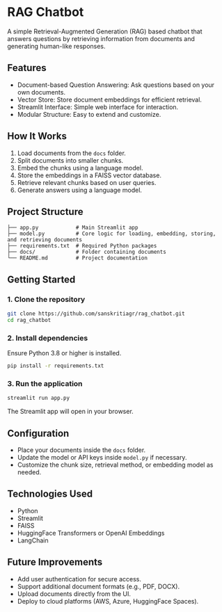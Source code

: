 # RAG Chatbot

A simple Retrieval-Augmented Generation (RAG) based chatbot that answers questions by retrieving information from documents and generating human-like responses.

## Features

- Document-based Question Answering: Ask questions based on your own documents.
- Vector Store: Store document embeddings for efficient retrieval.
- Streamlit Interface: Simple web interface for interaction.
- Modular Structure: Easy to extend and customize.

## How It Works

1. Load documents from the `docs` folder.
2. Split documents into smaller chunks.
3. Embed the chunks using a language model.
4. Store the embeddings in a FAISS vector database.
5. Retrieve relevant chunks based on user queries.
6. Generate answers using a language model.

## Project Structure

```
├── app.py            # Main Streamlit app
├── model.py          # Core logic for loading, embedding, storing, and retrieving documents
├── requirements.txt  # Required Python packages
├── docs/             # Folder containing documents
└── README.md         # Project documentation
```

## Getting Started

### 1. Clone the repository

```bash
git clone https://github.com/sanskritiagr/rag_chatbot.git
cd rag_chatbot
```

### 2. Install dependencies

Ensure Python 3.8 or higher is installed.

```bash
pip install -r requirements.txt
```

### 3. Run the application

```bash
streamlit run app.py
```

The Streamlit app will open in your browser.

## Configuration

- Place your documents inside the `docs` folder.
- Update the model or API keys inside `model.py` if necessary.
- Customize the chunk size, retrieval method, or embedding model as needed.

## Technologies Used

- Python
- Streamlit
- FAISS
- HuggingFace Transformers or OpenAI Embeddings
- LangChain

## Future Improvements

- Add user authentication for secure access.
- Support additional document formats (e.g., PDF, DOCX).
- Upload documents directly from the UI.
- Deploy to cloud platforms (AWS, Azure, HuggingFace Spaces).
